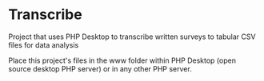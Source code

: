 # Transcribe
Project that uses PHP Desktop to transcribe written surveys to tabular CSV files for data analysis

Place this project's files in the www folder within PHP Desktop (open source desktop PHP server) or in any other PHP server.
